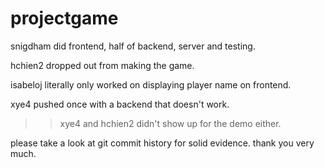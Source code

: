 # projectgame

snigdham did frontend, half of backend, server and testing.

hchien2 dropped out from making the game. 

isabeloj literally only worked on displaying player name on frontend.

xye4 pushed once with a backend that doesn't work. 

 >> xye4 and hchien2 didn't show up for the demo either.
 
please take a look at git commit history for solid evidence. thank you very much. 
